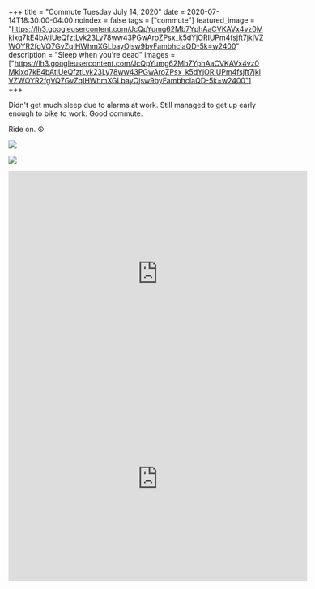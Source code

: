 +++
title =  "Commute Tuesday July 14, 2020"
date = 2020-07-14T18:30:00-04:00
noindex = false
tags = ["commute"]
featured_image = "https://lh3.googleusercontent.com/JcQpYumg62Mb7YphAaCVKAVx4vz0Mkixq7kE4bAtiUeQfztLvk23Ly78ww43PGwAroZPsx_k5dYjORIUPm4fsjft7jklVZWOYR2fgVQ7GvZqIHWhmXGLbayOjsw9byFambhcIaQD-5k=w2400"
description = "Sleep when you're dead"
images = ["https://lh3.googleusercontent.com/JcQpYumg62Mb7YphAaCVKAVx4vz0Mkixq7kE4bAtiUeQfztLvk23Ly78ww43PGwAroZPsx_k5dYjORIUPm4fsjft7jklVZWOYR2fgVQ7GvZqIHWhmXGLbayOjsw9byFambhcIaQD-5k=w2400"]
+++

Didn't get much sleep due to alarms at work. Still managed to get up early enough to bike to work. Good commute.

Ride on. ☮

<a href='https://lh3.googleusercontent.com/l2qJvVLy9KNGb3tpedWKp8fJXBGW81dpP0HN5VN4pJQVL3gMesVP8kt7xmzdnqUu_snfzKVh7QYvQ2YQYJCg72prENXfS4aPb6Y4lMMs2BQDFuPvs-pTZWA-wuQ2Otu31ElOnfz0Fks=w2400'><img src='https://lh3.googleusercontent.com/l2qJvVLy9KNGb3tpedWKp8fJXBGW81dpP0HN5VN4pJQVL3gMesVP8kt7xmzdnqUu_snfzKVh7QYvQ2YQYJCg72prENXfS4aPb6Y4lMMs2BQDFuPvs-pTZWA-wuQ2Otu31ElOnfz0Fks=w2400'></a>

<a href='https://lh3.googleusercontent.com/JcQpYumg62Mb7YphAaCVKAVx4vz0Mkixq7kE4bAtiUeQfztLvk23Ly78ww43PGwAroZPsx_k5dYjORIUPm4fsjft7jklVZWOYR2fgVQ7GvZqIHWhmXGLbayOjsw9byFambhcIaQD-5k=w2400'><img src='https://lh3.googleusercontent.com/JcQpYumg62Mb7YphAaCVKAVx4vz0Mkixq7kE4bAtiUeQfztLvk23Ly78ww43PGwAroZPsx_k5dYjORIUPm4fsjft7jklVZWOYR2fgVQ7GvZqIHWhmXGLbayOjsw9byFambhcIaQD-5k=w2400'></a>

<iframe height='405' width='590' frameborder='0' allowtransparency='true' scrolling='no' src='https://www.strava.com/activities/3760010845/embed/73b3bd6a85bdeadfe4db114813369c96d533ce46'></iframe>

<iframe height='405' width='590' frameborder='0' allowtransparency='true' scrolling='no' src='https://www.strava.com/activities/3763452313/embed/d4a69bc0262082db0a9017c9545fd271e712f995'></iframe>
